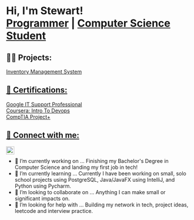 <h1>Hi, I'm Stewart! <br/><a href="https://github.com/stewartmcclure">Programmer</a> | <a href="https://www.linkedin.com/in/stewartmcclure/">Computer Science Student</a></h1>

<h2>👨‍💻 Projects:</h2>
<a href="https://github.com/stewartmcclure/Inventory-Management"> Inventory Management System

<h2>📜 Certifications:</h2>
 <a href="https://www.coursera.org/account/accomplishments/specialization/certificate/DBBBBBLLAGCQ">Google IT Support Professional
<br/><a href="https://www.coursera.org/account/accomplishments/certificate/ZQKUH65B7HB5">Coursera: Intro To Devops
<br/><a href="https://www.credly.com/badges/9f983fe4-014c-4138-a383-7f8d1115bcdf/linked_in?t=rqj7n6"> CompTIA Project+

<h2> 🤳 Connect with me:</h2>

[<img align="left" alt="StewartMcclure | LinkedIn" width="22px" src="https://cdn.jsdelivr.net/npm/simple-icons@v3/icons/linkedin.svg" />][linkedin]

[linkedin]: https://www.linkedin.com/in/stewart-mcclure-084215203/


<br/>

- 🔭 I’m currently working on ... Finishing my Bachelor's Degree in Computer Science and landing my first job in tech!
- 🌱 I’m currently learning ... Currently I have been working on small, solo school projects using PostgreSQL, Java/JavaFX using IntelliJ, and Python using Pycharm. 
- 👯 I’m looking to collaborate on ... Anything I can make small or significant impacts on. 
- 🤔 I’m looking for help with ... Building my network in tech, project ideas, leetcode and interview practice. 
